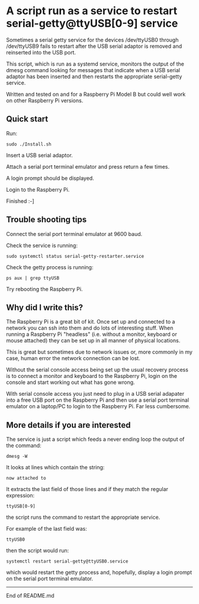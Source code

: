 # A script run as a service to restart serial-getty@ttyUSB[0-9] service

Sometimes a serial getty service for the devices /dev/ttyUSB0 through /dev/ttyUSB9 fails to restart
after the USB serial adaptor is removed and reinserted into the USB port.

This script, which is run as a systemd service, monitors the output of the dmesg command
looking for messages that indicate when a USB serial adaptor has been inserted
and then restarts the appropriate serial-getty service.

Written and tested on and for a Raspberry Pi Model B but could well work on other Raspberry Pi versions.

## Quick start

Run:

```
sudo ./Install.sh
```

Insert a USB serial adaptor.

Attach a serial port terminal emulator and press return a few times.

A login prompt should be displayed.

Login to the Raspberry Pi.

Finished :-]

## Trouble shooting tips

Connect the serial port terminal emulator at 9600 baud.

Check the service is running:

```
sudo systemctl status serial-getty-restarter.service
```

Check the getty process is running:

```
ps aux | grep ttyUSB
```

Try rebooting the Raspberry Pi.

## Why did I write this?

The Raspberry Pi is a great bit of kit. Once set up and connected to a network you can ssh into them and do lots
of interesting stuff. When running a Raspberry Pi "headless" (i.e. without a monitor, keyboard or mouse attached) they
can be set up in all manner of physical locations.

This is great but sometimes due to network issues or, more commonly in my case, human error the network connection can be lost.

Without the serial console access being set up the usual recovery process is to connect a monitor and keyboard to the Raspberry Pi, login
on the console and start working out what has gone wrong.

With serial console access you just need to plug in a USB serial adapater into a free USB port on the Raspberry Pi
and then use a serial port terminal emulator on a laptop/PC to login to the Raspberry Pi. Far less cumbersome.

## More details if you are interested

The service is just a script which feeds a never ending loop the output of the command:

```
dmesg -W
```

It looks at lines which contain the string:

```
now attached to
```

It extracts the last field of those lines and if they match the regular expression:

```
ttyUSB[0-9]
```

the script runs the command to restart the appropriate service.

For example of the last field was:

```
ttyUSB0
```

then the script would run:

```
systemctl restart serial-getty@ttyUSB0.service
```

which would restart the getty process and, hopefully, display a login prompt on the serial port terminal emulator.

----------------
End of README.md
